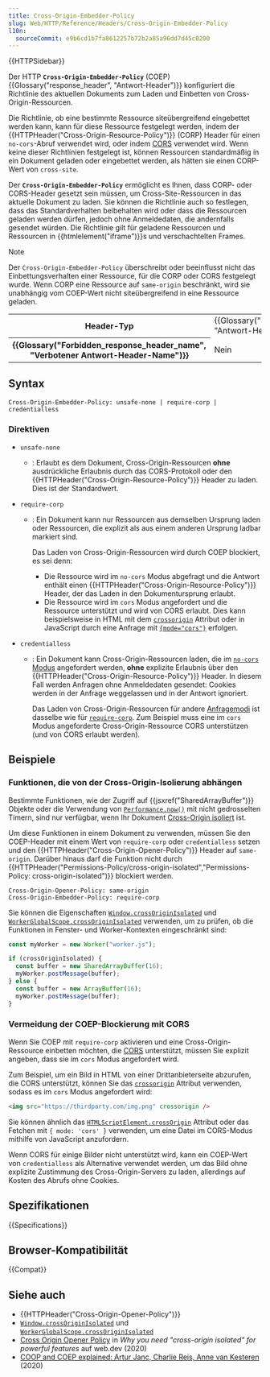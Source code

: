 ```yaml
---
title: Cross-Origin-Embedder-Policy
slug: Web/HTTP/Reference/Headers/Cross-Origin-Embedder-Policy
l10n:
  sourceCommit: e9b6cd1b7fa8612257b72b2a85a96dd7d45c0200
---
```


{{HTTPSidebar}}

Der HTTP **`Cross-Origin-Embedder-Policy`** (COEP) {{Glossary("response_header", "Antwort-Header")}} konfiguriert die Richtlinie des aktuellen Dokuments zum Laden und Einbetten von Cross-Origin-Ressourcen.

Die Richtlinie, ob eine bestimmte Ressource siteübergreifend eingebettet werden kann, kann für diese Ressource festgelegt werden, indem der {{HTTPHeader("Cross-Origin-Resource-Policy")}} (CORP) Header für einen `no-cors`-Abruf verwendet wird, oder indem [CORS](/de/docs/Web/HTTP/Guides/CORS) verwendet wird. Wenn keine dieser Richtlinien festgelegt ist, können Ressourcen standardmäßig in ein Dokument geladen oder eingebettet werden, als hätten sie einen CORP-Wert von `cross-site`.

Der **`Cross-Origin-Embedder-Policy`** ermöglicht es Ihnen, dass CORP- oder CORS-Header gesetzt sein müssen, um Cross-Site-Ressourcen in das aktuelle Dokument zu laden. Sie können die Richtlinie auch so festlegen, dass das Standardverhalten beibehalten wird oder dass die Ressourcen geladen werden dürfen, jedoch ohne Anmeldedaten, die andernfalls gesendet würden. Die Richtlinie gilt für geladene Ressourcen und Ressourcen in {{htmlelement("iframe")}}s und verschachtelten Frames.

> [!NOTE]
> Der `Cross-Origin-Embedder-Policy` überschreibt oder beeinflusst nicht das Einbettungsverhalten einer Ressource, für die CORP oder CORS festgelegt wurde.
> Wenn CORP eine Ressource auf `same-origin` beschränkt, wird sie unabhängig vom COEP-Wert nicht siteübergreifend in eine Ressource geladen.

<table class="properties">
  <tbody>
    <tr>
      <th scope="row">Header-Typ</th>
      <td>{{Glossary("Response_header", "Antwort-Header")}}</td>
    </tr>
    <tr>
      <th scope="row">{{Glossary("Forbidden_response_header_name", "Verbotener Antwort-Header-Name")}}</th>
      <td>Nein</td>
    </tr>
  </tbody>
</table>

## Syntax

```http
Cross-Origin-Embedder-Policy: unsafe-none | require-corp | credentialless
```

### Direktiven

- `unsafe-none`
  - : Erlaubt es dem Dokument, Cross-Origin-Ressourcen **ohne** ausdrückliche Erlaubnis durch das CORS-Protokoll oder den {{HTTPHeader("Cross-Origin-Resource-Policy")}} Header zu laden. Dies ist der Standardwert.
- `require-corp`

  - : Ein Dokument kann nur Ressourcen aus demselben Ursprung laden oder Ressourcen, die explizit als aus einem anderen Ursprung ladbar markiert sind.

    Das Laden von Cross-Origin-Ressourcen wird durch COEP blockiert, es sei denn:

    - Die Ressource wird im `no-cors` Modus abgefragt und die Antwort enthält einen {{HTTPHeader("Cross-Origin-Resource-Policy")}} Header, der das Laden in den Dokumentursprung erlaubt.
    - Die Ressource wird im `cors` Modus angefordert und die Ressource unterstützt und wird von CORS erlaubt.
      Dies kann beispielsweise in HTML mit dem [`crossorigin`](/de/docs/Web/HTML/Reference/Attributes/crossorigin) Attribut oder in JavaScript durch eine Anfrage mit [`{mode="cors"}`](/de/docs/Web/API/RequestInit#cors) erfolgen.

- `credentialless`

  - : Ein Dokument kann Cross-Origin-Ressourcen laden, die im [`no-cors` Modus](/de/docs/Web/API/Request/mode) angefordert werden, **ohne** explizite Erlaubnis über den {{HTTPHeader("Cross-Origin-Resource-Policy")}} Header. In diesem Fall werden Anfragen ohne Anmeldedaten gesendet: Cookies werden in der Anfrage weggelassen und in der Antwort ignoriert.

    Das Laden von Cross-Origin-Ressourcen für andere [Anfragemodi](/de/docs/Web/API/Request/mode#cors) ist dasselbe wie für [`require-corp`](#require-corp).
    Zum Beispiel muss eine im `cors` Modus angeforderte Cross-Origin-Ressource CORS unterstützen (und von CORS erlaubt werden).

## Beispiele

### Funktionen, die von der Cross-Origin-Isolierung abhängen

Bestimmte Funktionen, wie der Zugriff auf {{jsxref("SharedArrayBuffer")}} Objekte oder die Verwendung von [`Performance.now()`](/de/docs/Web/API/Performance/now) mit nicht gedrosselten Timern, sind nur verfügbar, wenn Ihr Dokument [Cross-Origin isoliert](/de/docs/Web/API/Window/crossOriginIsolated) ist.

Um diese Funktionen in einem Dokument zu verwenden, müssen Sie den COEP-Header mit einem Wert von `require-corp` oder `credentialless` setzen und den {{HTTPHeader("Cross-Origin-Opener-Policy")}} Header auf `same-origin`. Darüber hinaus darf die Funktion nicht durch {{HTTPHeader("Permissions-Policy/cross-origin-isolated","Permissions-Policy: cross-origin-isolated")}} blockiert werden.

```http
Cross-Origin-Opener-Policy: same-origin
Cross-Origin-Embedder-Policy: require-corp
```

Sie können die Eigenschaften [`Window.crossOriginIsolated`](/de/docs/Web/API/Window/crossOriginIsolated) und [`WorkerGlobalScope.crossOriginIsolated`](/de/docs/Web/API/WorkerGlobalScope/crossOriginIsolated) verwenden, um zu prüfen, ob die Funktionen in Fenster- und Worker-Kontexten eingeschränkt sind:

```js
const myWorker = new Worker("worker.js");

if (crossOriginIsolated) {
  const buffer = new SharedArrayBuffer(16);
  myWorker.postMessage(buffer);
} else {
  const buffer = new ArrayBuffer(16);
  myWorker.postMessage(buffer);
}
```

### Vermeidung der COEP-Blockierung mit CORS

Wenn Sie COEP mit `require-corp` aktivieren und eine Cross-Origin-Ressource einbetten möchten, die [CORS](/de/docs/Web/HTTP/Guides/CORS) unterstützt, müssen Sie explizit angeben, dass sie im `cors` Modus angefordert wird.

Zum Beispiel, um ein Bild in HTML von einer Drittanbieterseite abzurufen, die CORS unterstützt, können Sie das [`crossorigin`](/de/docs/Web/HTML/Reference/Attributes/crossorigin) Attribut verwenden, sodass es im `cors` Modus angefordert wird:

```html
<img src="https://thirdparty.com/img.png" crossorigin />
```

Sie können ähnlich das [`HTMLScriptElement.crossOrigin`](/de/docs/Web/API/HTMLScriptElement/crossOrigin) Attribut oder das Fetchen mit `{ mode: 'cors' }` verwenden, um eine Datei im CORS-Modus mithilfe von JavaScript anzufordern.

Wenn CORS für einige Bilder nicht unterstützt wird, kann ein COEP-Wert von `credentialless` als Alternative verwendet werden, um das Bild ohne explizite Zustimmung des Cross-Origin-Servers zu laden, allerdings auf Kosten des Abrufs ohne Cookies.

## Spezifikationen

{{Specifications}}

## Browser-Kompatibilität

{{Compat}}

## Siehe auch

- {{HTTPHeader("Cross-Origin-Opener-Policy")}}
- [`Window.crossOriginIsolated`](/de/docs/Web/API/Window/crossOriginIsolated) und [`WorkerGlobalScope.crossOriginIsolated`](/de/docs/Web/API/WorkerGlobalScope/crossOriginIsolated)
- [Cross Origin Opener Policy](https://web.dev/articles/why-coop-coep#coep) in _Why you need "cross-origin isolated" for powerful features_ auf web.dev (2020)
- [COOP and COEP explained: Artur Janc, Charlie Reis, Anne van Kesteren](https://docs.google.com/document/d/1zDlfvfTJ_9e8Jdc8ehuV4zMEu9ySMCiTGMS9y0GU92k/edit?tab=t.0) (2020)
